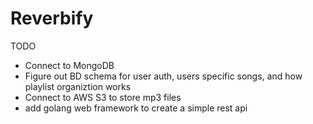 # Reverbify

TODO
- Connect to MongoDB
- Figure out BD schema for user auth, users specific songs, and how playlist organiztion works
- Connect to AWS S3 to store mp3 files
- add golang web framework to create a simple rest api
